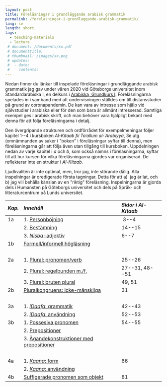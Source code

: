 ```yaml
---
layout: post
title: Föreläsningar i grundläggande arabisk grammatik
permalink: /forelasningar-i-grundlaggande-arabisk-grammatik/
lang: sv
length: short
tags:
  - teaching-materials
  - lecture
 # document: /documents/xx.pdf
 # documenttitle: 
 # thumbnail: /images/xx.png
 # updates: 
 #  - date:
 #    contents:
---
```


Nedan finner du länkar till inspelade föreläsningar i grundläggande arabisk grammatik jag gav under våren 2020  vid Göteborgs universitet inom Standardarabiska&nbsp;I, en delkurs i [Arabiska, Grundkurs&nbsp;I](https://utbildning.gu.se/kurser/kurs_information/?courseId=AR1100&subjectType=grundKurs). Föreläsningarna spelades in i samband med att undervisningen ställdes om till distansstudier på grund av coronapandemin. De kan vara av intresse som hjälp vid självstudier i arabiska eller för den som bara är allmänt intresserad.  Samtliga exempel ges i arabisk skrift, och man behöver vara hjälpligt bekant med denna för att följa föreläsningarna i detalj.

Den övergripande strukturen och ordförrådet för exempelmeningar följer kapitel 1--4 i kursboken *Al-Kitaab fii Taʿallum al-ʿArabiyya*, 3e utg. (omnämnanden av saker i "boken" i föreläsningar syftar till denna), men föreläsningarna går att följa även utan tillgång till kursboken. Uppdelningen nedan av varje kapitel i *a* och&nbsp;*b*, som också nämns i föreläsningarna, syftar till att hur kursen för vilka föreläsningarna gjordes var organiserad. De reflekterar inte en struktur i *Al-Kitaab.*

Ljudkvalitén är inte optimal, men, tror jag, inte störande dålig. Alla inspelningar är oredigerade första tagningar. Detta för att a)&nbsp; jag är lat, och b)&nbsp;jag vill behålla känslan av en "riktig" föreläsning. Inspelningarna är gjorda dels i Humansten på Göteborgs universitet och dels på Språk- och litteraturcentrum på Lunds universitet.

| *Kap.* | *Innehåll*                                                                                                                 | *Sidor i Al-Kitaab* |
| :--    | :-------------------------------------                                                                                     | :------------------ |
| 1a     | 1. [Personböjning](https://play.gu.se/media/1a1-personbojning+%28inget+intro%29/0_lldbix3o)                                |  3--4               |
|        | 2. [Bestämning](https://play.gu.se/media/1a2-bestamning/0_45qpfd1u)                                                        | 14--15              |
|        | 3. [*Nisba*-adjektiv](https://play.gu.se/media/1a3-nisba/0_9yb6zso4)                                                       | 6--7                |
| 1b     | [Formell/informell högläsning](https://play.gu.se/media/1b1-formell-och-informell-hoglasning/0_59b69hke)                   |                     |
| &nbsp; |                                                                                                                            |                     |
| 2a     | 1. [Plural: pronomen/verb](https://play.gu.se/media/2a1-person/0_6h0zqmvy)                                                 | 25--26              |
|        | 2. [Plural: regelbunden m./f.](https://play.gu.se/media/2a2-reg-mf-pl/0_6d18vrbc)                                          | 27--31, 48--51      |
|        | 3. [Plural: bruten plural](https://play.gu.se/media/2a3-bruten-pl/0_8lynzr5y)                                              | 49, 51              |
| 2b     | [Pluralkongruens: icke-mänskliga](https://play.gu.se/media/2b-pluralkongruens/0_qr9yt3bk)                                  | 31                  |
| &nbsp; |                                                                                                                            |                     |
| 3a     | 1. [*iDaafa*: grammatik](https://play.gu.se/media/3a1-idaafa/0_r91afcmp)                                                   | 42--43              |
|        | 2. [*iDaafa*: användning](https://play.gu.se/media/3a2-idaafa/0_x96sll2v)                                                  | 52--53              |
| 3b     | 1. [Possesiva pronomen](https://play.gu.se/media/3b1+-++possesiva+pronomen/0_w4rpmzqw)                                     | 54--55              |
|        | 2. [Prepositioner](https://play.gu.se/media/3b2+-+prepositioner/0_u3t5cijn)                                                |                     |
|        | 3. [Ägandekonstruktioner med prepositioner](https://play.gu.se/media/3b3+-+%C3%A4gandekonstruktioner+med+prep./0_rmacszwx) |                     |
| &nbsp; |                                                                                                                            |                     |
| 4a     | 1. [*Kaana*: form](https://play.gu.se/media/4a1+kaana+-+form/0_bh8esbtm)                                                   | 66                  |
|        | 2. [*Kaana*: användning](https://play.gu.se/media/4a2+kaana+-+anv%C3%A4ndning/0_a5bunjr1)                                  |                     |
| 4b     | [Suffigerade pronomen som objekt](https://play.gu.se/media/4a3+suffigerade+pronomen+som+objekt/0_4o3mja3u)                 | 81                  |
